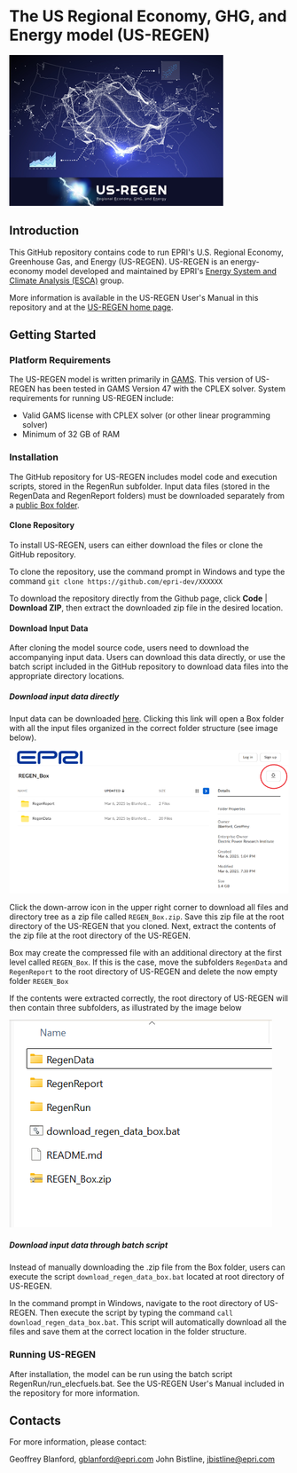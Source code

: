 # The US **R**egional **E**conomy, **G**HG, and **En**ergy model (**US-REGEN**)

![Image of REGEN Logo](images/REGEN_logo.png)

## Introduction 
This GitHub repository contains code to run EPRI's U.S. Regional Economy, Greenhouse Gas, and Energy (US-REGEN). US-REGEN is an energy-economy model developed and maintained by EPRI's [Energy System and Climate Analysis (ESCA)](https://esca.epri.com/) group. 

More information is available in the US-REGEN User's Manual in this repository and at the [US-REGEN home page](https://esca.epri.com/usregen).


## Getting Started


### Platform Requirements

The US-REGEN model is written primarily in [GAMS](https://www.gams.com). This version of US-REGEN has been tested in GAMS Version 47 with the CPLEX solver. System requirements for running US-REGEN include:  

- Valid GAMS license with CPLEX solver (or other linear programming solver)
- Minimum of 32 GB of RAM


### Installation

The GitHub repository for US-REGEN includes model code and execution scripts, stored in the RegenRun subfolder.  Input data files (stored in the RegenData and RegenReport folders) must be downloaded separately from a [public Box folder](https://epri.box.com/s/c97ncbyc7wvezs8239mjcafln9629w3g).


#### Clone Repository

To install US-REGEN, users can either download the files or clone the GitHub repository.

To clone the repository, use the command prompt in Windows and type the command `git clone https://github.com/epri-dev/XXXXXX`

To download the repository directly from the Github page, click **Code** | **Download ZIP**, then extract the downloaded zip file in the desired location.


#### Download Input Data

After cloning the model source code, users need to download the accompanying input data. Users can download this data directly, or use the batch script included in the GitHub repository to download data files into the appropriate directory locations.


##### Download input data directly

Input data can be downloaded [here](https://epri.box.com/s/c97ncbyc7wvezs8239mjcafln9629w3g). Clicking this link will open a Box folder with all the input files organized in the correct folder structure (see image below).

![](images/box_folder_1b_small.png)

Click the down-arrow icon in the upper right corner to download all files and directory tree as a zip file called `REGEN_Box.zip`. Save this zip file at the root directory of the US-REGEN that you cloned. Next, extract the contents of the zip file at the root directory of the US-REGEN.

Box may create the compressed file with an additional directory at the first level called `REGEN_Box`. If this is the case, move the subfolders `RegenData` and `RegenReport` to the root directory of US-REGEN and delete the now empty folder `REGEN_Box`

If the contents were extracted correctly, the root directory of US-REGEN will then contain three subfolders, as illustrated by the image below

![](images/regen_folders_extracted.png)


#####  Download input data through batch script

Instead of manually downloading the .zip file from the Box folder, users can execute the script `download_regen_data_box.bat` located at root directory of US-REGEN.

In the command prompt in Windows, navigate to the root directory of US-REGEN. Then execute the script by typing the command `call download_regen_data_box.bat`. This script will automatically download all the files and save them at the correct location in the folder structure.


### Running US-REGEN

After installation, the model can be run using the batch script RegenRun/run_elecfuels.bat.  See the US-REGEN User's Manual included in the repository for more information.


## Contacts

For more information, please contact:

Geoffrey Blanford, [gblanford@epri.com](mailto:gblanford@epri.com)
John Bistline, [jbistline@epri.com](mailto:jbistline@epri.com)
